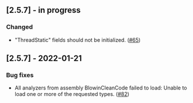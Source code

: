 ## [2.5.7] - in progress
### Changed
- "ThreadStatic" fields should not be initialized. ([#65](https://github.com/blowin/BlowinCleanCode/issues/65))


## [2.5.7] - 2022-01-21
### Bug fixes
- All analyzers from assembly BlowinCleanCode failed to load: Unable to load one or more of the requested types. ([#82](https://github.com/blowin/BlowinCleanCode/issues/82))
